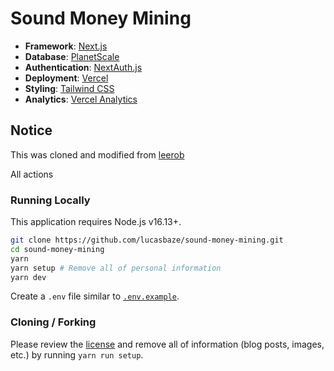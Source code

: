 # Sound Money Mining

- **Framework**: [Next.js](https://nextjs.org/)
- **Database**: [PlanetScale](https://planetscale.com)
- **Authentication**: [NextAuth.js](https://next-auth.js.org)
- **Deployment**: [Vercel](https://vercel.com)
- **Styling**: [Tailwind CSS](https://tailwindcss.com)
- **Analytics**: [Vercel Analytics](https://vercel.com/analytics)

## Notice

This was cloned and modified from [leerob](https://vercel.com/templates/next.js/nextjs-portfolio)

All actions

### Running Locally

This application requires Node.js v16.13+.

```bash
git clone https://github.com/lucasbaze/sound-money-mining.git
cd sound-money-mining
yarn
yarn setup # Remove all of personal information
yarn dev
```

Create a `.env` file similar to [`.env.example`](https://github.com/lucasbaze/sound-money-mining/blob/main/.env.example).

### Cloning / Forking

Please review the [license](https://github.com/lucasbaze/sound-money-mining/blob/main/LICENSE.txt) and remove all of information (blog posts, images, etc.) by running `yarn run setup`.
